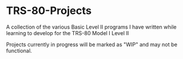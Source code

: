 # TRS-80-Projects
A collection of the various Basic Level II programs I have written while learning to develop for the TRS-80 Model I Level II

Projects currently in progress will be marked as "WIP" and may not be functional.
